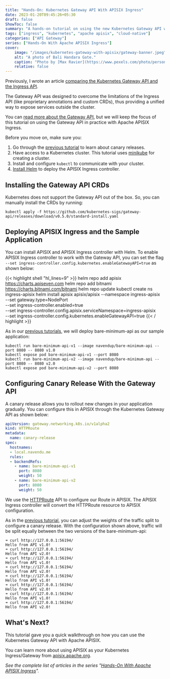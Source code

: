 ```yaml
---
title: "Hands-On: Kubernetes Gateway API With APISIX Ingress"
date: 2023-01-20T09:45:26+05:30
draft: false
ShowToc: false
summary: "A hands-on tutorial on using the new Kubernetes Gateway API with Apache APISIX Ingress."
tags: ["ingress", "kubernetes", "apache apisix", "cloud-native"]
categories: ["API Gateway"]
series: ["Hands-On With Apache APISIX Ingress"]
cover:
    image: "/images/kubernetes-gateway-with-apisix/gateway-banner.jpeg"
    alt: "A photo of Bali Handara Gate."
    caption: "Photo by [Max Ravier](https://www.pexels.com/photo/person-walking-on-pathway-3348363/)"
    relative: false
---
```


Previously, I wrote an article [comparing the Kubernetes Gateway API and the Ingress API](/posts/gateway-vs-ingress-api/).

The Gateway API was designed to overcome the limitations of the Ingress API (like proprietary annotations and custom CRDs), thus providing a unified way to expose services outside the cluster.

You can [read more about the Gateway API](https://gateway-api.sigs.k8s.io/), but we will keep the focus of this tutorial on using the Gateway API in practice with Apache APISIX Ingress.

Before you move on, make sure you:

1. Go through the [previous tutorial](/posts/canary-in-kubernetes/) to learn about canary releases.
2. Have access to a Kubernetes cluster. This tutorial uses [minikube](https://minikube.sigs.k8s.io/) for creating a cluster.
3. Install and configure `kubectl` to communicate with your cluster.
4. [Install Helm](https://helm.sh/docs/intro/install/) to deploy the APISIX Ingress controller.

## Installing the Gateway API CRDs

Kubernetes does not support the Gateway API out of the box. So, you can manually install the CRDs by running:

```shell
kubectl apply -f https://github.com/kubernetes-sigs/gateway-api/releases/download/v0.5.0/standard-install.yaml
```

## Deploying APISIX Ingress and the Sample Application

You can install APISIX and APISIX Ingress controller with Helm. To enable APISIX Ingress controller to work with the Gateway API, you can set the flag `--set ingress-controller.config.kubernetes.enableGatewayAPI=true` as shown below:

{{< highlight shell "hl_lines=9" >}}
helm repo add apisix https://charts.apiseven.com
helm repo add bitnami https://charts.bitnami.com/bitnami
helm repo update
kubectl create ns ingress-apisix
helm install apisix apisix/apisix --namespace ingress-apisix \
--set gateway.type=NodePort \
--set ingress-controller.enabled=true \
--set ingress-controller.config.apisix.serviceNamespace=ingress-apisix \
--set ingress-controller.config.kubernetes.enableGatewayAPI=true
{{< / highlight >}}

As in our [previous tutorials](/posts/canary-in-kubernetes/#deploying-a-sample-application), we will deploy bare-minimum-api as our sample application:

```shell
kubectl run bare-minimum-api-v1 --image navendup/bare-minimum-api --port 8080 -- 8080 v1.0
kubectl expose pod bare-minimum-api-v1 --port 8080
kubectl run bare-minimum-api-v2 --image navendup/bare-minimum-api --port 8080 -- 8080 v2.0
kubectl expose pod bare-minimum-api-v2 --port 8080
```

## Configuring Canary Release With the Gateway API

A canary release allows you to rollout new changes in your application gradually. You can configure this in APISIX through the Kubernetes Gateway API as shown below:

```yaml title="kubernetes-gateway-canary.yaml"
apiVersion: gateway.networking.k8s.io/v1alpha2
kind: HTTPRoute
metadata:
  name: canary-release
spec:
  hostnames:
  - local.navendu.me
  rules:
  - backendRefs:
    - name: bare-minimum-api-v1
      port: 8080
      weight: 50
    - name: bare-minimum-api-v2
      port: 8080
      weight: 50
```

We use the [HTTPRoute](https://gateway-api.sigs.k8s.io/api-types/httproute) API to configure our Route in APISIX. The APISIX Ingress controller will convert the HTTPRoute resource to APISIX configuration.

As in the [previous tutorial](/posts/canary-in-kubernetes), you can adjust the weights of the traffic split to configure a canary release. With the configuration shown above, traffic will be split equally between the two versions of the bare-minimum-api:

```shell title="output"
➜ curl http://127.0.0.1:56194/
Hello from API v1.0!
➜ curl http://127.0.0.1:56194/
Hello from API v2.0!
➜ curl http://127.0.0.1:56194/
Hello from API v1.0!
➜ curl http://127.0.0.1:56194/
Hello from API v2.0!
➜ curl http://127.0.0.1:56194/
Hello from API v1.0!
➜ curl http://127.0.0.1:56194/
Hello from API v2.0!
➜ curl http://127.0.0.1:56194/
Hello from API v1.0!
➜ curl http://127.0.0.1:56194/
Hello from API v2.0!
```

## What's Next?

This tutorial gave you a quick walkthrough on how you can use the Kubernetes Gateway API with Apache APISIX.

You can learn more about using APISIX as your Kubernetes Ingress/Gateway from [apisix.apache.org](https://apisix.apache.org/docs/ingress-controller/getting-started/).

_See the complete list of articles in the series "[Hands-On With Apache APISIX Ingress](/series/hands-on-with-apache-apisix-ingress/)"._
